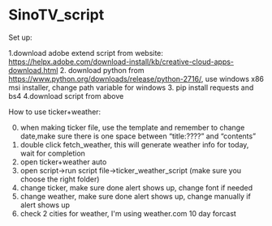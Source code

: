 # SinoTV_script

Set up:

1.download adobe extend script from website:
https://helpx.adobe.com/download-install/kb/creative-cloud-apps-download.html
2. download python from https://www.python.org/downloads/release/python-2716/, use windows x86 msi installer, change path variable for windows
3. pip install requests and bs4
4.download script from above

How to use ticker+weather:

0. when making ticker file, use the template and remember to change date,make sure there is one space between “title:????” and “contents”
1. double click fetch_weather, this will generate weather info for today, wait for completion
2. open ticker+weather auto
3. open script->run script file->ticker_weather_script (make sure you choose the right folder)
4. change ticker, make sure done alert shows up, change font if needed
5. change weather, make sure done alert shows up, change manually if alert shows up
6. check 2 cities for weather, I'm using weather.com 10 day forcast
